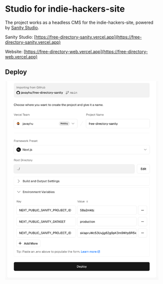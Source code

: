 # Studio for indie-hackers-site

The project works as a headless CMS for the indie-hackers-site, powered by [Sanity Studio](https://www.sanity.io/studio).

Sanity Studio: [https://free-directory-sanity.vercel.app](https://free-directory-sanity.vercel.app)

Website: [https://free-directory-web.vercel.app](https://free-directory-web.vercel.app)

## Deploy

![Deploy to Vercel](/images/deploy-to-vercel.png)
